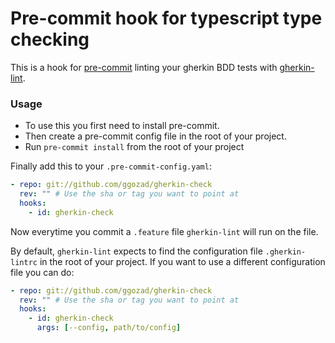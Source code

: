 # Pre-commit hook for typescript type checking

This is a hook for [pre-commit](https://github.com/pre-commit/pre-commit) linting your gherkin BDD tests with [gherkin-lint](https://github.com/vsiakka/gherkin-lint).

### Usage

- To use this you first need to install pre-commit.
- Then create a pre-commit config file in the root of your project.
- Run `pre-commit install` from the root of your project

Finally add this to your `.pre-commit-config.yaml`:

```yaml
- repo: git://github.com/ggozad/gherkin-check
  rev: "" # Use the sha or tag you want to point at
  hooks:
    - id: gherkin-check
```

Now everytime you commit a `.feature` file `gherkin-lint` will run on the file.

By default, `gherkin-lint` expects to find the configuration file `.gherkin-lintrc` in the root of your project. If you want to use a different configuration file you can do:

```yaml
- repo: git://github.com/ggozad/gherkin-check
  rev: "" # Use the sha or tag you want to point at
  hooks:
    - id: gherkin-check
      args: [--config, path/to/config]
```
